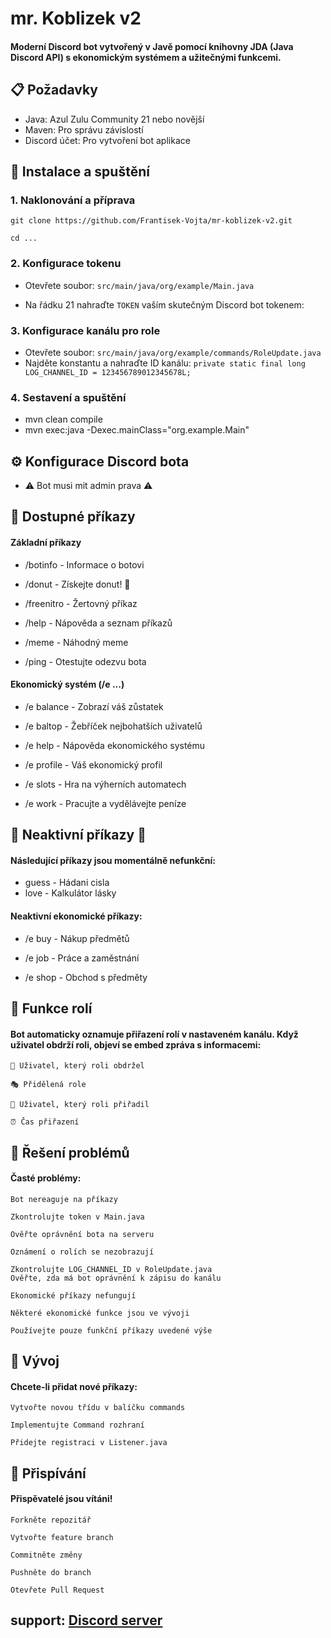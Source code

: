 # mr. Koblizek v2

#### Moderní Discord bot vytvořený v Javě pomocí knihovny JDA (Java Discord API) s ekonomickým systémem a užitečnými funkcemi.

## 📋 Požadavky

- Java: Azul Zulu Community 21 nebo novější
- Maven: Pro správu závislostí
- Discord účet: Pro vytvoření bot aplikace

## 🚀 Instalace a spuštění
### 1. Naklonování a příprava

`git clone https://github.com/Frantisek-Vojta/mr-koblizek-v2.git`

`cd ...`

### 2. Konfigurace tokenu

- Otevřete soubor: `src/main/java/org/example/Main.java`

- Na řádku 21 nahraďte `TOKEN` vaším skutečným Discord bot tokenem:


### 3. Konfigurace kanálu pro role

- Otevřete soubor: `src/main/java/org/example/commands/RoleUpdate.java`
- Najděte konstantu a nahraďte ID kanálu:
  `private static final long LOG_CHANNEL_ID = 123456789012345678L;`

### 4. Sestavení a spuštění
- mvn clean compile
- mvn exec:java -Dexec.mainClass="org.example.Main"

## ⚙️ Konfigurace Discord bota
- ⚠️ Bot musi mit admin prava ⚠️

## 🎯 Dostupné příkazy
#### Základní příkazy

-    /botinfo - Informace o botovi

-   /donut - Získejte donut! 🍩

-  /freenitro - Žertovný příkaz

- /help - Nápověda a seznam příkazů

- /meme - Náhodný meme

- /ping - Otestujte odezvu bota

#### Ekonomický systém (/e ...)

-  /e balance - Zobrazí váš zůstatek

- /e baltop - Žebříček nejbohatších uživatelů

- /e help - Nápověda ekonomického systému

-  /e profile - Váš ekonomický profil

- /e slots - Hra na výherních automatech

- /e work - Pracujte a vydělávejte peníze

## 🚧 Neaktivní příkazy 🚧

#### Následující příkazy jsou momentálně nefunkční:
- guess - Hádani cisla
- love - Kalkulátor lásky

#### Neaktivní ekonomické příkazy:

- /e buy - Nákup předmětů

- /e job - Práce a zaměstnání

- /e shop - Obchod s předměty

## 🔧 Funkce rolí

#### Bot automaticky oznamuje přiřazení rolí v nastaveném kanálu. Když uživatel obdrží roli, objeví se embed zpráva s informacemi:

    👤 Uživatel, který roli obdržel

    🎭 Přidělená role

    👮 Uživatel, který roli přiřadil

    ⏰ Čas přiřazení

## 🐛 Řešení problémů
#### Časté problémy:

    Bot nereaguje na příkazy

    Zkontrolujte token v Main.java

    Ověřte oprávnění bota na serveru

    Oznámení o rolích se nezobrazují

    Zkontrolujte LOG_CHANNEL_ID v RoleUpdate.java
    Ověřte, zda má bot oprávnění k zápisu do kanálu

    Ekonomické příkazy nefungují

    Některé ekonomické funkce jsou ve vývoji

    Používejte pouze funkční příkazy uvedené výše

## 📝 Vývoj

#### Chcete-li přidat nové příkazy:

    Vytvořte novou třídu v balíčku commands

    Implementujte Command rozhraní

    Přidejte registraci v Listener.java

## 🤝 Přispívání

#### Přispěvatelé jsou vítáni!

    Forkněte repozitář

    Vytvořte feature branch

    Commitněte změny

    Pushněte do branch

    Otevřete Pull Request


## support: [Discord server](https://discord.gg/d5V3vmMByb)



